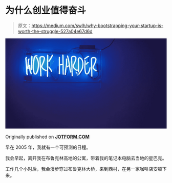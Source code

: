 # 为什么创业值得奋斗

> 原文：<https://medium.com/swlh/why-bootstrapping-your-startup-is-worth-the-struggle-527a04e67d6d>

![](img/d90d5fbdfddec5a2cd8d8846acab32a5.png)

Originally published on [**JOTFORM.COM**](http://jotform.com)

早在 2005 年，我就有一个可预测的日程。

我会早起，离开我在布鲁克林高地的公寓，带着我的笔记本电脑去当地的星巴克。

工作几个小时后，我会漫步穿过布鲁克林大桥，来到西村，在另一家咖啡店安顿下来。